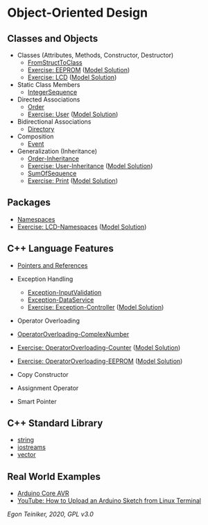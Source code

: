 # Object-Oriented Design

## Classes and Objects
* Classes (Attributes, Methods, Constructor, Destructor)
  * [FromStructToClass](https://github.com/teiniker/teiniker-lectures-embeddedcomputing/tree/master/oo-design/FromStructToClass)
  * [Exercise: EEPROM](https://github.com/teiniker/teiniker-lectures-embeddedcomputing/tree/master/oo-design/EEPROM-Exercise)
    ([Model Solution](https://github.com/teiniker/teiniker-lectures-embeddedcomputing/tree/master/oo-design/EEPROM))
  * [Exercise: LCD](https://github.com/teiniker/teiniker-lectures-embeddedcomputing/tree/master/oo-design/LCD-Exercise)
    ([Model Solution](https://github.com/teiniker/teiniker-lectures-embeddedcomputing/tree/master/oo-design/LCD))
* Static Class Members
  * [IntegerSequence](https://github.com/teiniker/teiniker-lectures-embeddedcomputing/tree/master/oo-design/IntegerSequence)  
* Directed Associations
  * [Order](https://github.com/teiniker/teiniker-lectures-embeddedcomputing/tree/master/oo-design/Order) 
  * [Exercise: User](https://github.com/teiniker/teiniker-lectures-embeddedcomputing/tree/master/oo-design/User-Exercise)
    ([Model Solution](https://github.com/teiniker/teiniker-lectures-embeddedcomputing/tree/master/oo-design/User))
* Bidirectional Associations
  * [Directory](https://github.com/teiniker/teiniker-lectures-embeddedcomputing/tree/master/oo-design/Directory) 
* Composition
  * [Event](https://github.com/teiniker/teiniker-lectures-embeddedcomputing/tree/master/oo-design/Event)
* Generalization (Inheritance)
  * [Order-Inheritance](https://github.com/teiniker/teiniker-lectures-embeddedcomputing/tree/master/oo-design/Order-Inheritance)
  * [Exercise: User-Inheritance](https://github.com/teiniker/teiniker-lectures-embeddedcomputing/tree/master/oo-design/User-Inheritance-Exercise)
    ([Model Solution](https://github.com/teiniker/teiniker-lectures-embeddedcomputing/tree/master/oo-design/User-Inheritance))
  * [SumOfSequence](https://github.com/teiniker/teiniker-lectures-embeddedcomputing/tree/master/oo-design/SumOfSequence)
  * [Exercise: Print](https://github.com/teiniker/teiniker-lectures-embeddedcomputing/tree/master/oo-design/Print-Exercise)
   ([Model Solution](https://github.com/teiniker/teiniker-lectures-embeddedcomputing/tree/master/oo-design/Print))
## Packages
  * [Namespaces](https://github.com/teiniker/teiniker-lectures-embeddedcomputing/tree/master/oo-design/Namespaces)
  * [Exercise: LCD-Namespaces](https://github.com/teiniker/teiniker-lectures-embeddedcomputing/tree/master/oo-design/LCD-Namespaces-Exercise)
   ([Model Solution](https://github.com/teiniker/teiniker-lectures-embeddedcomputing/tree/master/oo-design/LCD-Namespaces))

## C++ Language Features
* [Pointers and References](https://github.com/teiniker/teiniker-lectures-embeddedcomputing/tree/master/c%2B%2Bfeatures/PointersAndReferences)
* Exception Handling
  * [Exception-InputValidation](https://github.com/teiniker/teiniker-lectures-embeddedcomputing/tree/master/c%2B%2Bfeatures/Exception-InputValidation)
  * [Exception-DataService](https://github.com/teiniker/teiniker-lectures-embeddedcomputing/tree/master/c%2B%2Bfeatures/Exception-DataService)
  * [Exercise: Exception-Controller](https://github.com/teiniker/teiniker-lectures-embeddedcomputing/tree/master/c%2B%2Bfeatures/Exception-Controller-Exercise)
  ([Model Solution](https://github.com/teiniker/teiniker-lectures-embeddedcomputing/tree/master/c%2B%2Bfeatures/Exception-Controller))

* Operator Overloading
 * [OperatorOverloading-ComplexNumber](https://github.com/teiniker/teiniker-lectures-embeddedcomputing/tree/master/c%2B%2Bfeatures/OperatorOverloading-ComplexNumber)
 * [Exercise: OperatorOverloading-Counter](https://github.com/teiniker/teiniker-lectures-embeddedcomputing/tree/master/c%2B%2Bfeatures/OperatorOverloading-Counter-Exercise)
   ([Model Solution](https://github.com/teiniker/teiniker-lectures-embeddedcomputing/tree/master/c%2B%2Bfeatures/OperatorOverloading-Counter))
 * [Exercise: OperatorOverloading-EEPROM](https://github.com/teiniker/teiniker-lectures-embeddedcomputing/tree/master/c%2B%2Bfeatures/OperatorOverloading-EEPROM-Exercise)
   ([Model Solution](https://github.com/teiniker/teiniker-lectures-embeddedcomputing/tree/master/c%2B%2Bfeatures/OperatorOverloading-EEPROM))

* Copy Constructor

* Assignment Operator

* Smart Pointer

## C++ Standard Library
* [string](https://github.com/teiniker/teiniker-lectures-embeddedcomputing/tree/master/oo-design/STL/string)
* [iostreams](https://github.com/teiniker/teiniker-lectures-embeddedcomputing/tree/master/oo-design/STL/stream)
* [vector](https://github.com/teiniker/teiniker-lectures-embeddedcomputing/tree/master/oo-design/STL/vector)

## Real World Examples
* [Arduino Core AVR](https://github.com/arduino/ArduinoCore-avr)
* [YouTube: How to Upload an Arduino Sketch from Linux Terminal](https://youtu.be/qAM2S27FWAI)

*Egon Teiniker, 2020, GPL v3.0*
